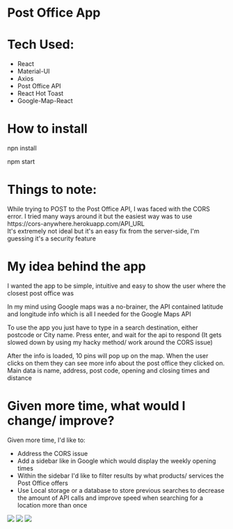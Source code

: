 # Post Office App

<h1>Tech Used:</h1>
<ul>
<li>React</li>
<li>Material-UI</li>
<li>Axios</li>
<li>Post Office API</li>
<li>React Hot Toast</li>
<li>Google-Map-React</li>
</ul>

<h1>How to install</h1>
<p>npn install</p>
<p>npm start</p>

<h1>Things to note:</h1>
<p>While trying to POST to the Post Office API, I was faced with the CORS error. I tried many ways around it but the easiest way was to use https://cors-anywhere.herokuapp.com/API_URL </br> It's extremely not ideal but it's an easy fix from the server-side, I'm guessing it's a security feature</p>

<h1>My idea behind the app</h1>
<p>I wanted the app to be simple, intuitive and easy to show the user where the closest post office was</p>
<p>In my mind using Google maps was a no-brainer, the API contained latitude and longitude info which is all I needed for the Google Maps API</p>
<p>To use the app you just have to type in a search destination, either postcode or City name. Press enter, and wait for the api to respond (It gets slowed down by using my hacky method/ work around the CORS issue)</p>
<p>After the info is loaded, 10 pins will pop up on the map. When the user clicks on them they can see more info about the post office they clicked on. Main data is name, address, post code, opening and closing times and distance</p>

<h1>Given more time, what would I change/ improve?</h1>
<p>Given more time, I'd like to:</p>
<ul>
 <li>Address the CORS issue</li>
 <li>Add a sidebar like in Google which would display the weekly opening times</li>
  <li>Within the sidebar I'd like to filter results by what products/ services the Post Office offers</li>
 <li>Use Local storage or a database to store previous searches to decrease the amount of API calls and improve speed when searching for a location more than once</li>
</ul>

<img src="https://i.gyazo.com/282a73aead8179e8e1457ef75aa0d481.png"/>
<img src="https://i.gyazo.com/5e26126c8addcdb229b44d6775c86cd3.png"/>
<img src="https://i.gyazo.com/deb51f5639392e529957631c1a744044.png"/>
